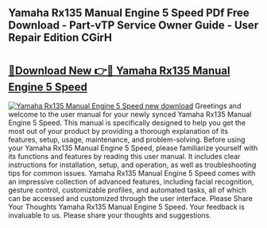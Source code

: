 ## Yamaha Rx135 Manual Engine 5 Speed PDf Free Download - Part-vTP Service Owner Guide - User Repair Edition CGirH

# <h2><a href="http://bc81078.oget.top/?id=Yamaha+Rx135+Manual+Engine+5+Speed">🔗Download New 👉🔴 Yamaha Rx135 Manual Engine 5 Speed</a></h2>

[![Yamaha Rx135 Manual Engine 5 Speed new download](https://i.imgur.com/5g1atiW.png)](http://bc81078.oget.top/?id=Yamaha+Rx135+Manual+Engine+5+Speed)
Greetings and welcome to the user manual for your newly synced Yamaha Rx135 Manual Engine 5 Speed. This manual is specifically designed to help you get the most out of your product by providing a thorough explanation of its features, setup, usage, maintenance, and problem-solving. Before using your Yamaha Rx135 Manual Engine 5 Speed, please familiarize yourself with its functions and features by reading this user manual. It includes clear instructions for installation, setup, and operation, as well as troubleshooting tips for common issues. Yamaha Rx135 Manual Engine 5 Speed comes with an impressive collection of advanced features, including facial recognition, gesture control, customizable profiles, and automated tasks, all of which can be accessed and customized through the user interface. Please Share Your Thoughts Yamaha Rx135 Manual Engine 5 Speed. Your feedback is invaluable to us. Please share your thoughts and suggestions.
